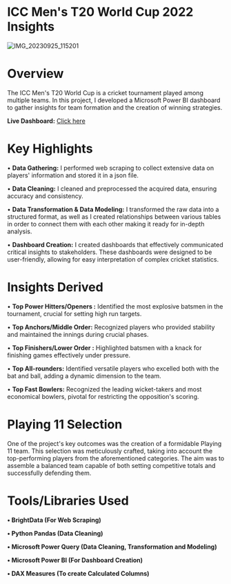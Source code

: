 # ICC Men's T20 World Cup 2022 Insights

![IMG_20230925_115201](https://github.com/MohdAkif919/ICC-Men-s-T20-Cricket-World-Cup-2022-Data-Analytics-Project/assets/58876003/4ffa3eda-ab5e-41b1-9699-5f8c62de0858)

# Overview

The ICC Men's T20 World Cup is a cricket tournament played among multiple teams. In this project, I developed a Microsoft Power BI dashboard to gather insights for team formation and the creation of winning strategies.

**Live Dashboard:** [Click here](https://app.powerbi.com/view?r=eyJrIjoiYThjODI5M2ItYmI1Yi00YzdiLTg3NWEtMzJjIiwidCI6ImM2ZTU0OWIzLTVmNDUtNDAzMi1hYWU5LWQ0MjQ0ZGM1YjJjNCJ9)

# Key Highlights

• **Data Gathering:** I performed web scraping to collect extensive data on players' information and stored it in a json file.

• **Data Cleaning:** I cleaned and preprocessed the acquired data, ensuring accuracy and consistency.

• **Data Transformation & Data Modeling:** I transformed the raw data into a structured format, as well as I created relationships between various tables in order to connect them with each other making it ready for in-depth analysis.

• **Dashboard Creation:** I created dashboards that effectively communicated critical insights to stakeholders. These dashboards were designed to be user-friendly, allowing for easy interpretation of complex cricket statistics.

# Insights Derived

• **Top Power Hitters/Openers :** Identified the most explosive batsmen in the tournament, crucial for setting high run targets.

• **Top Anchors/Middle Order:** Recognized players who provided stability and maintained the innings during crucial phases.

• **Top Finishers/Lower Order :** Highlighted batsmen with a knack for finishing games effectively under pressure.

• **Top All-rounders:** Identified versatile players who excelled both with the bat and ball, adding a dynamic dimension to the team.

• **Top Fast Bowlers:** Recognized the leading wicket-takers and most economical bowlers, pivotal for restricting the opposition's scoring.

# Playing 11 Selection

One of the project's key outcomes was the creation of a formidable Playing 11 team. This selection was meticulously crafted, taking into account the top-performing players from the aforementioned categories. The aim was to assemble a balanced team capable of both setting competitive totals and successfully defending them.

# Tools/Libraries Used

**• BrightData (For Web Scraping)**

**• Python Pandas (Data Cleaning)**

**• Microsoft Power Query (Data Cleaning, Transformation and Modeling)**

**• Microsoft Power BI (For Dashboard Creation)**

**• DAX Measures (To create Calculated Columns)**
